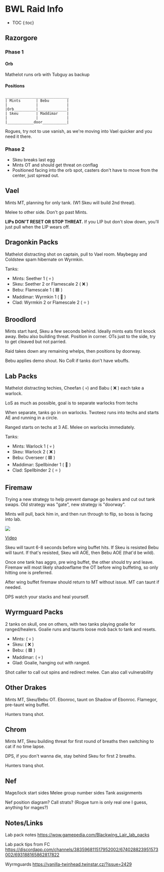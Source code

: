 # BWL Raid Info

* TOC
{:toc}

## Razorgore

### Phase 1
#### Orb
Mathelot runs orb with Tubguy as backup

#### Positions
```
_____________________________
| Mints       | Bebu        |
|             |             |
|Orb__________|_____________|
| Skeu        | Maddimar    |
|             |             |
|____________door___________|
```

Rogues, try not to use vanish, as we're moving into Vael quicker and you need it there.

### Phase 2
* Skeu breaks last egg
* Mints OT and should get threat on conflag
* Positioned facing into the orb spot, casters don't have to move from the center, just spread out.

## Vael

Mints MT, planning for only tank. (W1 Skeu will build 2nd threat).

Melee to other side. Don't go past Mints.

**LIPs DON'T RESET OR STOP THREAT.** If you LIP but don't slow down, you'll just pull when the LIP wears off.

## Dragonkin Packs

Mathelot distracting shot on captain, pull to Vael room. Maybegay and Coldstew spam hibernate on Wyrmkin.

Tanks:
* Mints: Seether 1 ( :skull: )
* Skeu: Seether 2 or Flamescale 2 ( :x: )
* Bebu: Flamescale 1 ( :blue_square: )
* Maddimar: Wyrmkin 1 ( :crescent_moon: ) 
* Clad: Wyrmkin 2 or Flamescale 2 ( :star: )

## Broodlord
Mints start hard, Skeu a few seconds behind. Ideally mints eats first knock away. Bebu also building threat. Position in corner. OTs just to the side, try to get cleaved but not parried.

Raid takes down any remaining whelps, then positions by doorway. 

Bebu applies demo shout. No CoR if tanks don't have wbuffs.

## Lab Packs

Mathelot distracting techies, Cheefan ( :skull:) and Babu ( :x: ) each take a warlock.

LoS as much as possible, goal is to separate warlocks from techs

When separate, tanks go in on warlocks. Twoteez runs into techs and starts AE and running in a circle.

Ranged starts on techs at 3 AE. Melee on warlocks immediately.

Tanks:
* Mints: Warlock 1 ( :skull: )
* Skeu: Warlock 2 ( :x: )
* Bebu: Overseer ( :blue_square: )
* Maddimar: Spellbinder 1 ( :crescent_moon: )
* Clad: Spellbinder 2 ( :star: )

## Firemaw

Trying a new strategy to help prevent damage go healers and cut out tank swaps.
Old strategy was "gate", new strategy is "doorway".

Mints will pull, back him in, and then run through to flip, so boss is facing into lab.

![](https://user-images.githubusercontent.com/64050515/79832084-81236880-835d-11ea-80fc-7e8d6b043873.jpg)

[Video](https://clips.twitch.tv/HungryBenevolentBaboonYouDontSay)

Skeu will taunt 6-8 seconds before wing buffet hits.
If Skeu is resisted Bebu will taunt. If that's resisted, Skeu will AOE, then Bebu AOE (that'd be wild).

Once one tank has aggro, pre wing buffet, the other should try and leave.
Firemaw will most likely shadowflame the OT before wing buffeting, so only hitting one is preferred.

After wing buffet firemaw should return to MT without issue.
MT can taunt if needed.

DPS watch your stacks and heal yourself.

## Wyrmguard Packs

2 tanks on skull, one on others, with two tanks playing goalie for ranged/healers. Goalie runs and taunts loose mob back to tank and resets.

* Mints: ( :skull: )
* Skeu: ( :x: )
* Bebu: ( :blue_square: )
* Maddimar: ( :skull: )
* Glad: Goalie, hanging out with ranged.

Shot caller to call out spins and redirect melee. Can also call vulnerability

## Other Drakes

Mints MT, Skeu/Bebu OT. Ebonroc, taunt on Shadow of Ebonroc. Flamegor, pre-taunt wing buffet.

Hunters tranq shot.

## Chrom

Mints MT, Skeu building threat for first round of breaths then switching to cat if no time lapse.

DPS, if you don't wanna die, stay behind Skeu for first 2 breaths.

Hunters tranq shot.

## Nef

Mage/lock start sides
Melee group number sides
Tank assignments

Nef position diagram?
Call strats? (Rogue turn is only real one I guess, anything for mages?)

## Notes/Links
Lab pack notes https://wow.gamepedia.com/Blackwing_Lair_lab_packs

Lab pack tips from FC
https://discordapp.com/channels/383596811517952002/674028823951573002/693188165862817822

Wyrmguards
https://vanilla-twinhead.twinstar.cz/?issue=2429
